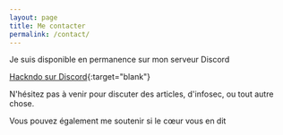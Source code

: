 ```yaml
---
layout: page
title: Me contacter
permalink: /contact/
---
```


Je suis disponible en permanence sur mon serveur Discord

[Hackndo sur Discord](https://discord.gg/NyjPhRb){:target="blank"}

N'hésitez pas à venir pour discuter des articles, d'infosec, ou tout autre chose.

Vous pouvez également me soutenir si le cœur vous en dit

<script type='text/javascript' src='https://ko-fi.com/widgets/widget_2.js'></script><script type='text/javascript'>kofiwidget2.init('Buy Me a Coffee', '#202020', 'F1F78GI6');kofiwidget2.draw();</script>
